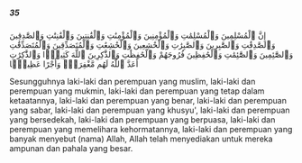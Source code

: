 ##### 35

<span class="ayah">إِنَّ ٱلْمُسْلِمِينَ وَٱلْمُسْلِمَٰتِ وَٱلْمُؤْمِنِينَ وَٱلْمُؤْمِنَٰتِ وَٱلْقَٰنِتِينَ وَٱلْقَٰنِتَٰتِ وَٱلصَّٰدِقِينَ وَٱلصَّٰدِقَٰتِ وَٱلصَّٰبِرِينَ وَٱلصَّٰبِرَٰتِ وَٱلْخَٰشِعِينَ وَٱلْخَٰشِعَٰتِ وَٱلْمُتَصَدِّقِينَ وَٱلْمُتَصَدِّقَٰتِ وَٱلصَّٰٓئِمِينَ وَٱلصَّٰٓئِمَٰتِ وَٱلْحَٰفِظِينَ فُرُوجَهُمْ وَٱلْحَٰفِظَٰتِ وَٱلذَّٰكِرِينَ ٱللَّهَ كَثِيرًۭا وَٱلذَّٰكِرَٰتِ أَعَدَّ ٱللَّهُ لَهُم مَّغْفِرَةًۭ وَأَجْرًا عَظِيمًۭا</span>

<span class="ayah_translation">Sesungguhnya laki-laki dan perempuan yang muslim, laki-laki dan perempuan yang mukmin, laki-laki dan perempuan yang tetap dalam ketaatannya, laki-laki dan perempuan yang benar, laki-laki dan perempuan yang sabar, laki-laki dan perempuan yang khusyu', laki-laki dan perempuan yang bersedekah, laki-laki dan perempuan yang berpuasa, laki-laki dan perempuan yang memelihara kehormatannya, laki-laki dan perempuan yang banyak menyebut (nama) Allah, Allah telah menyediakan untuk mereka ampunan dan pahala yang besar.</span>
